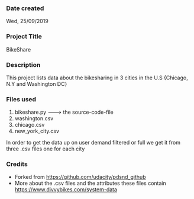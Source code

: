 ### Date created
Wed, 25/09/2019

### Project Title
BikeShare

### Description
This project lists data about the bikesharing in 3 cities in the U.S
{Chicago, N.Y and Washington DC}

### Files used
1. bikeshare.py ---> the source-code-file
2. washington.csv
3. chicago.csv
4. new_york_city.csv

In order to get the data up on user demand filtered or full we get it from three .csv files one for each city  

### Credits
* Forked from https://github.com/udacity/pdsnd_github
* More about the .csv files and the attributes these files contain https://www.divvybikes.com/system-data